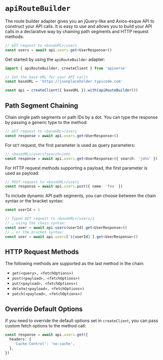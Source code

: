 # `apiRouteBuilder`

The route builder adapter gives you an jQuery-like and Axios-esque API to construct your API calls. It is easy to use and allows you to build your API calls in a declarative way by chaining path segments and HTTP request methods:

```ts
// GET request to <baseURL>/users
const users = await api.users.get<UserResponse>()
```

Get started by using the `apiRouteBuilder` adapter:

```ts
import { apiRouteBuilder, createClient } from 'apiverse'

// Set the base URL for your API calls
const baseURL = 'https://jsonplaceholder.typicode.com'

const api = createClient({ baseURL }).with(apiRouteBuilder())
```

## Path Segment Chaining

Chain single path segments or path IDs by a dot. You can type the response by passing a generic type to the method:

```ts
// GET request to <baseURL>/users
const response = await api.users.get<UserResponse>()
```

For `GET` request, the first parameter is used as query parameters:

```ts
// <baseURL>/users?search=john
const response = await api.users.get<UserResponse>({ search: 'john' })
```

For HTTP request methods supporting a payload, the first parameter is used as payload:

```ts
// POST request to <baseURL>/users
const response = await api.users.post({ name: 'foo' })
```

To include dynamic API path segments, you can choose between the chain syntax or the bracket syntax:

```ts
const userId = 1

// Typed GET request to <baseURL>/users/1
// … using the chain syntax:
const user = await api.users(userId).get<UserResponse>()
// … or the bracket syntax:
const user = await api.users[`${userId}`].get<UserResponse>()
```

## HTTP Request Methods

The following methods are supported as the last method in the chain:

- `get(<query>, <fetchOptions>)`
- `post(<payload>, <fetchOptions>)`
- `put(<payload>, <fetchOptions>)`
- `delete(<payload>, <fetchOptions>)`
- `patch(<payload>, <fetchOptions>)`

## Override Default Options

If you need to override the default options set in `createClient`, you can pass custom fetch options to the method call:

```ts
const response = await api.users.get({
  headers: {
    'Cache-Control': 'no-cache',
  },
})
```
